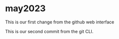 # may2023
This is our first change from the github web interface

This is our second commit from the git CLI.























